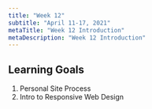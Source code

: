 ```yaml
---
title: "Week 12"
subtitle: "April 11-17, 2021"
metaTitle: "Week 12 Introduction"
metaDescription: "Week 12 Introduction"
---
```


## Learning Goals
1. Personal Site Process
2. Intro to Responsive Web Design